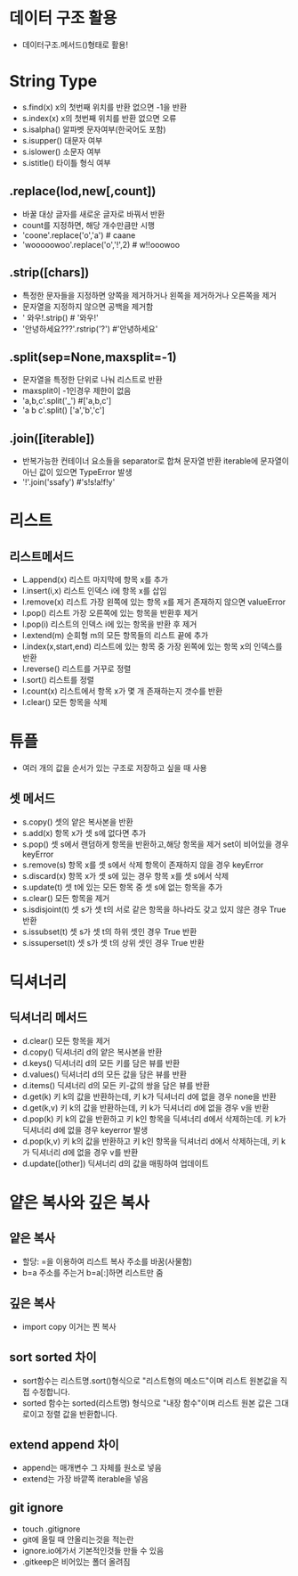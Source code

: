 # 데이터 구조 활용
- 데이터구조.메서드()형태로 활용!
# String Type
- s.find(x) x의 첫번째 위치를 반환 없으면 -1을 반환
- s.index(x) x의 첫번째 위치를 반환 없으면 오류
- s.isalpha() 알파벳 문자여부(한국어도 포함)
- s.isupper() 대문자 여부
- s.islower() 소문자 여부
- s.istitle() 타이틀 형식 여부
## .replace(lod,new[,count])
- 바꿀 대상 글자를 새로운 글자로 바꿔서 반환
- count를 지정하면, 해당 개수만큼만 시행
- 'coone'.replace('o','a') # caane
- 'wooooowoo'.replace('o','!',2) # w!!ooowoo
## .strip([chars])
- 특정한 문자들을 지정하면 양쪽을 제거하거나 왼쪽을 제거하거나 오른쪽을 제거
- 문자열을 지정하지 않으면 공백을 제거함
- '    와우!.strip() # '와우!'
- '안녕하세요???'.rstrip('?') #'안녕하세요'
## .split(sep=None,maxsplit=-1)
- 문자열을 특정한 단위로 나눠 리스트로 반환
- maxsplit이 -1인경우 제한이 없음
- 'a,b,c'.split('_') #['a,b,c']
- 'a b c'.split() ['a','b','c']
## .join([iterable])
- 반복가능한 컨테이너 요소들을 separator로 합쳐 문자열 반환 iterable에 문자열이 아닌 값이 있으면 TypeError 발생
 - '!'.join('ssafy') #'s!s!a!f!y'
 # 리스트
 ## 리스트메서드
 - L.append(x) 리스트 마지막에 항목 x를 추가
 - l.insert(i,x) 리스트 인덱스 i에 항목 x를 삽임
 - l.remove(x) 리스트 가장 왼쪽에 있는 항목 x를 제거 존재하지 않으면 valueError
 - l.pop() 리스트 가장 오른쪽에 있는 항목을 반환후 제거
 - l.pop(i) 리스트의 인덱스 i에 있는 항목을 반환 후 제거
 - l.extend(m) 순회형 m의 모든 항목들의 리스트 끝에 추가
 - l.index(x,start,end) 리스트에 있는 항목 중 가장 왼쪽에 있는 항목 x의 인덱스를 반환
 - l.reverse() 리스트를 거꾸로 정렬
 - l.sort() 리스트를 정렬
 - l.count(x) 리스트에서 항목 x가 몇 개 존재하는지 갯수를 반환
 - l.clear() 모든 항목을 삭제
 # 튜플
 - 여러 개의 값을 순서가 있는 구조로 저장하고 싶을 때 사용
 ## 셋 메서드
 - s.copy() 셋의 얕은 복사본을 반환
 - s.add(x) 항목 x가 셋 s에 없다면 추가
 - s.pop() 셋 s에서 랜덤하게 항목을 반환하고,해당 항목을 제거 set이 비어있을 경우 keyError
 - s.remove(s) 항목 x를 셋 s에서 삭제 항목이 존재하지 않을 경우 keyError
 - s.discard(x) 항목 x가 셋 s에 있는 경우 항목 x를 셋 s에서 삭제
 - s.update(t) 셋 t에 있는 모든 항목 중 셋 s에 없는 항목을 추가
 - s.clear() 모든 항목을 제거
 - s.isdisjoint(t) 셋 s가 셋 t의 서로 같은 항목을 하나라도 갖고 있지 않은 경우 True반환
 - s.issubset(t) 셋 s가 셋 t의 하위 셋인 경우 True 반환
 - s.issuperset(t) 셋 s가 셋 t의 상위 셋인 경우 True 반환
 # 딕셔너리
 ## 딕셔너리 메서드
 - d.clear() 모든 항목을 제거
 - d.copy() 딕셔너리 d의 얕은 복사본을 반환
 - d.keys() 딕셔너리 d의 모든 키를 담은 뷰를 반환
 - d.values() 딕셔너리 d의 모든 값을 담은 뷰를 반환
 - d.items() 딕셔너리 d의 모든 키-값의 쌍을 담은 뷰를 반환
 - d.get(k) 키 k의 값을 반환하는데, 키 k가 딕셔너리 d에 없을 경우 none을 반환
 - d.get(k,v) 키 k의 값을 반환하는데, 키 k가 딕셔너리 d에 없을 경우 v을 반환
 - d.pop(k) 키 k의 값을 반환하고 키 k인 항목을 딕셔너리 d에서 삭제하는데. 키 k가 딕셔너리 d에 없을 경우 keyerror 발생
 - d.pop(k,v) 키 k의 값을 반환하고 키 k인 항목을 딕셔너리 d에서 삭제하는데, 키 k가 딕셔너리 d에 없을 경우 v를 반환
 - d.update([other]) 딕셔너리 d의 값을 매핑하여 업데이트
 # 얕은 복사와 깊은 복사
 ## 얕은 복사
 - 할당: =을 이용하여 리스트 복사 주소를 바꿈(사물함)
 - b=a 주소를 주는거 b=a[:]하면 리스트만 줌
 ## 깊은 복사
 - import copy 이거는 찐 복사
 ## sort sorted 차이
 - sort함수는 리스트명.sort()형식으로 "리스트형의 메소드"이며 리스트 원본값을 직접 수정합니다.
 - sorted 함수는 sorted(리스트명) 형식으로 "내장 함수"이며 리스트 원본 값은 그대로이고 정렬 값을 반환합니다.
 ## extend append 차이
 - append는 매개변수 그 자체를 원소로 넣음
 - extend는 가장 바깥쪽 iterable을 넣음
## git ignore
- touch .gitignore
- git에 올릴 때 안올리는것을 적는란
- ignore.io에가서 기본적인것들 만들 수 있음
- .gitkeep은 비어있는 폴더 올려짐